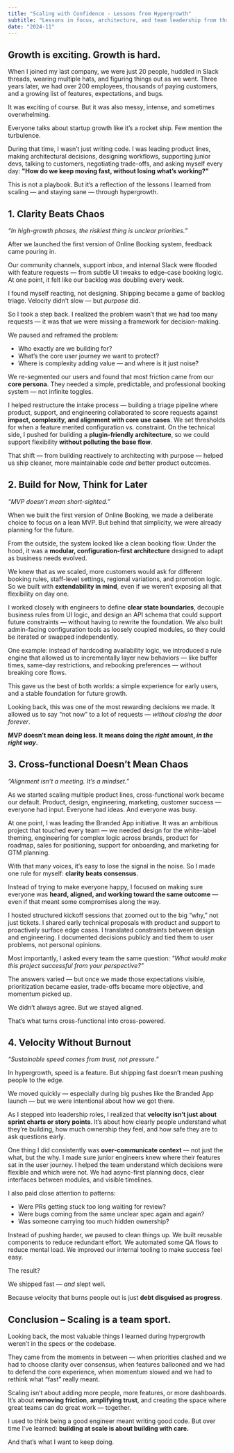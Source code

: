 ```yaml
---
title: "Scaling with Confidence - Lessons from Hypergrowth"
subtitle: "Lessons in focus, architecture, and team leadership from three years of rapid scale"
date: "2024-11"
---
```


## Growth is exciting. Growth is hard.

When I joined my last company, we were just 20 people, huddled in Slack threads, wearing multiple hats, and figuring things out as we went. Three years later, we had over 200 employees, thousands of paying customers, and a growing list of features, expectations, and bugs.

It was exciting of course. But it was also messy, intense, and sometimes overwhelming.

Everyone talks about startup growth like it’s a rocket ship.
Few mention the turbulence.

During that time, I wasn’t just writing code. I was leading product lines, making architectural decisions, designing workflows, supporting junior devs, talking to customers, negotiating trade-offs, and asking myself every day:
**"How do we keep moving fast, without losing what’s working?"**

This is not a playbook.
But it’s a reflection of the lessons I learned from scaling — and staying sane — through hypergrowth.

## 1. Clarity Beats Chaos
*“In high-growth phases, the riskiest thing is unclear priorities.”*

After we launched the first version of Online Booking system, feedback came pouring in.

Our community channels, support inbox, and internal Slack were flooded with feature requests — from subtle UI tweaks to edge-case booking logic. At one point, it felt like our backlog was doubling every week.

I found myself reacting, not designing.
Shipping became a game of backlog triage.
Velocity didn’t slow — but *purpose* did.

So I took a step back.
I realized the problem wasn’t that we had too many requests — it was that we were missing a framework for decision-making.

We paused and reframed the problem:

- Who exactly are we building for?
- What’s the core user journey we want to protect?
- Where is complexity adding value — and where is it just noise?

We re-segmented our users and found that most friction came from our **core persona**. They needed a simple, predictable, and professional booking system — not infinite toggles.

I helped restructure the intake process — building a triage pipeline where product, support, and engineering collaborated to score requests against **impact, complexity, and alignment with core use cases**. We set thresholds for when a feature merited configuration vs. constraint. On the technical side, I pushed for building a **plugin-friendly architecture**, so we could support flexibility **without polluting the base flow**.

That shift — from building reactively to architecting with purpose — helped us ship cleaner, more maintainable code *and* better product outcomes.

## 2. Build for Now, Think for Later
*“MVP doesn’t mean short-sighted.”*

When we built the first version of Online Booking, we made a deliberate choice to focus on a lean MVP. But behind that simplicity, we were already planning for the future.

From the outside, the system looked like a clean booking flow.
Under the hood, it was a **modular, configuration-first architecture** designed to adapt as business needs evolved.

We knew that as we scaled, more customers would ask for different booking rules, staff-level settings, regional variations, and promotion logic. So we built with **extendability in mind**, even if we weren’t exposing all that flexibility on day one.

I worked closely with engineers to define **clear state boundaries**, decouple business rules from UI logic, and design an API schema that could support future constraints — without having to rewrite the foundation.
We also built admin-facing configuration tools as loosely coupled modules, so they could be iterated or swapped independently.

One example: instead of hardcoding availability logic, we introduced a rule engine that allowed us to incrementally layer new behaviors — like buffer times, same-day restrictions, and rebooking preferences — without breaking core flows.

This gave us the best of both worlds:
a simple experience for early users, and a stable foundation for future growth.

Looking back, this was one of the most rewarding decisions we made.
It allowed us to say “not now” to a lot of requests — *without closing the door forever*.

**MVP doesn’t mean doing less. It means doing the *right* amount, *in the right way*.**

## 3. Cross-functional Doesn’t Mean Chaos
*“Alignment isn’t a meeting. It’s a mindset.”*

As we started scaling multiple product lines, cross-functional work became our default.
Product, design, engineering, marketing, customer success — everyone had input. Everyone had ideas.
And everyone was busy.

At one point, I was leading the Branded App initiative. It was an ambitious project that touched every team — we needed design for the white-label theming, engineering for complex logic across brands, product for roadmap, sales for positioning, support for onboarding, and marketing for GTM planning.

With that many voices, it’s easy to lose the signal in the noise.
So I made one rule for myself:
**clarity beats consensus.**

Instead of trying to make everyone happy, I focused on making sure everyone was **heard, aligned, and working toward the same outcome** — even if that meant some compromises along the way.

I hosted structured kickoff sessions that zoomed out to the big “why,” not just tickets. I shared early technical proposals with product and support to proactively surface edge cases. I translated constraints between design and engineering. I documented decisions publicly and tied them to user problems, not personal opinions.

Most importantly, I asked every team the same question:
*"What would make this project successful from your perspective?"*

The answers varied — but once we made those expectations visible, prioritization became easier, trade-offs became more objective, and momentum picked up.

We didn’t always agree.
But we stayed aligned.

That’s what turns cross-functional into cross-powered.

## 4. Velocity Without Burnout
*“Sustainable speed comes from trust, not pressure.”*

In hypergrowth, speed is a feature.
But shipping fast doesn’t mean pushing people to the edge.

We moved quickly — especially during big pushes like the Branded App launch — but we were intentional about how we got there.

As I stepped into leadership roles, I realized that **velocity isn’t just about sprint charts or story points**. It’s about how clearly people understand what they’re building, how much ownership they feel, and how safe they are to ask questions early.

One thing I did consistently was **over-communicate context** — not just the what, but the why.
I made sure junior engineers knew where their features sat in the user journey. I helped the team understand which decisions were flexible and which were not. We had async-first planning docs, clear interfaces between modules, and visible timelines.

I also paid close attention to patterns:
- Were PRs getting stuck too long waiting for review?
- Were bugs coming from the same unclear spec again and again?
- Was someone carrying too much hidden ownership?

Instead of pushing harder, we paused to clean things up.
We built reusable components to reduce redundant effort.
We automated some QA flows to reduce mental load.
We improved our internal tooling to make success feel easy.

The result?

We shipped fast — *and* slept well.

Because velocity that burns people out is just **debt disguised as progress**.

## Conclusion – Scaling is a team sport.

Looking back, the most valuable things I learned during hypergrowth weren’t in the specs or the codebase.

They came from the moments in between —
when priorities clashed and we had to choose clarity over consensus,
when features ballooned and we had to defend the core experience,
when momentum slowed and we had to rethink what “fast” really meant.

Scaling isn’t about adding more people, more features, or more dashboards.
It’s about **removing friction**, **amplifying trust**, and creating the space where great teams can do great work — together.

I used to think being a good engineer meant writing good code.
But over time I’ve learned:
**building at scale is about building with care.**

And that’s what I want to keep doing.

